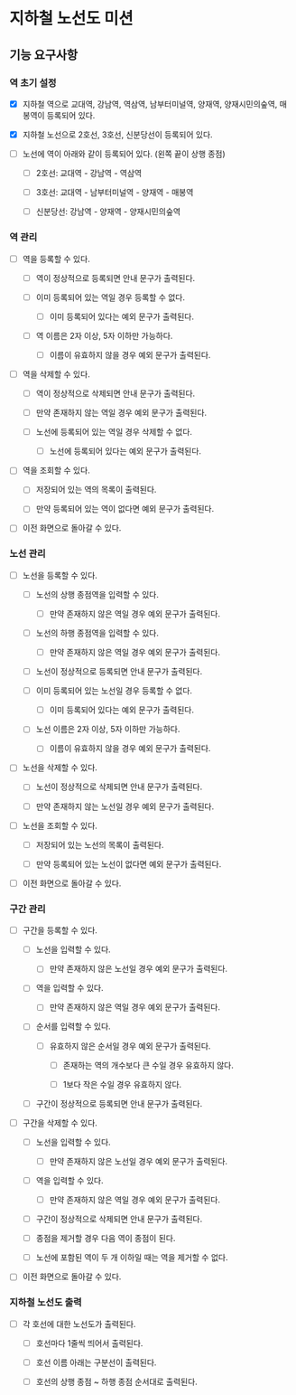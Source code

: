 # 지하철 노선도 미션

## 기능 요구사항

### 역 초기 설정

- [x] 지하철 역으로 교대역, 강남역, 역삼역, 남부터미널역, 양재역, 양재시민의숲역, 매봉역이 등록되어 있다.

- [x] 지하철 노선으로 2호선, 3호선, 신분당선이 등록되어 있다.

- [ ] 노선에 역이 아래와 같이 등록되어 있다. (왼쪽 끝이 상행 종점)

  - [ ] 2호선: 교대역 - 강남역 - 역삼역

  - [ ] 3호선: 교대역 - 남부터미널역 - 양재역 - 매봉역

  - [ ] 신분당선: 강남역 - 양재역 - 양재시민의숲역

### 역 관리

- [ ] 역을 등록할 수 있다.

  - [ ] 역이 정상적으로 등록되면 안내 문구가 출력된다.

  - [ ] 이미 등록되어 있는 역일 경우 등록할 수 없다.

    - [ ] 이미 등록되어 있다는 예외 문구가 출력된다.

  - [ ] 역 이름은 2자 이상, 5자 이하만 가능하다.

    - [ ] 이름이 유효하지 않을 경우 예외 문구가 출력된다.

- [ ] 역을 삭제할 수 있다.

  - [ ] 역이 정상적으로 삭제되면 안내 문구가 출력된다.

  - [ ] 만약 존재하지 않는 역일 경우 예외 문구가 출력된다.

  - [ ] 노선에 등록되어 있는 역일 경우 삭제할 수 없다.

    - [ ] 노선에 등록되어 있다는 예외 문구가 출력된다.

- [ ] 역을 조회할 수 있다.

  - [ ] 저장되어 있는 역의 목록이 출력된다.

  - [ ] 만약 등록되어 있는 역이 없다면 예외 문구가 출력된다.

- [ ] 이전 화면으로 돌아갈 수 있다.

### 노선 관리

- [ ] 노선을 등록할 수 있다.

  - [ ] 노선의 상행 종점역을 입력할 수 있다.

    - [ ] 만약 존재하지 않은 역일 경우 예외 문구가 출력된다.

  - [ ] 노선의 하행 종점역을 입력할 수 있다.

    - [ ] 만약 존재하지 않은 역일 경우 예외 문구가 출력된다.

  - [ ] 노선이 정상적으로 등록되면 안내 문구가 출력된다.

  - [ ] 이미 등록되어 있는 노선일 경우 등록할 수 없다.

    - [ ] 이미 등록되어 있다는 예외 문구가 출력된다.

  - [ ] 노선 이름은 2자 이상, 5자 이하만 가능하다.

    - [ ] 이름이 유효하지 않을 경우 예외 문구가 출력된다.

- [ ] 노선을 삭제할 수 있다.

  - [ ] 노선이 정상적으로 삭제되면 안내 문구가 출력된다.

  - [ ] 만약 존재하지 않는 노선일 경우 예외 문구가 출력된다.

- [ ] 노선을 조회할 수 있다.

  - [ ] 저장되어 있는 노선의 목록이 출력된다.

  - [ ] 만약 등록되어 있는 노선이 없다면 예외 문구가 출력된다.

- [ ] 이전 화면으로 돌아갈 수 있다.

### 구간 관리

- [ ] 구간을 등록할 수 있다.

  - [ ] 노선을 입력할 수 있다.

    - [ ] 만약 존재하지 않은 노선일 경우 예외 문구가 출력된다.

  - [ ] 역을 입력할 수 있다.

    - [ ] 만약 존재하지 않은 역일 경우 예외 문구가 출력된다.

  - [ ] 순서를 입력할 수 있다.

    - [ ] 유효하지 않은 순서일 경우 예외 문구가 출력된다.

      - [ ] 존재하는 역의 개수보다 큰 수일 경우 유효하지 않다.

      - [ ] 1보다 작은 수일 경우 유효하지 않다.

  - [ ] 구간이 정상적으로 등록되면 안내 문구가 출력된다.

- [ ] 구간을 삭제할 수 있다.

  - [ ] 노선을 입력할 수 있다.

    - [ ] 만약 존재하지 않은 노선일 경우 예외 문구가 출력된다.

  - [ ] 역을 입력할 수 있다.

    - [ ] 만약 존재하지 않은 역일 경우 예외 문구가 출력된다.

  - [ ] 구간이 정상적으로 삭제되면 안내 문구가 출력된다.

  - [ ] 종점을 제거할 경우 다음 역이 종점이 된다.

  - [ ] 노선에 포함된 역이 두 개 이하일 때는 역을 제거할 수 없다.

- [ ] 이전 화면으로 돌아갈 수 있다.

### 지하철 노선도 출력

- [ ] 각 호선에 대한 노선도가 출력된다.

  - [ ] 호선마다 1줄씩 띄어서 출력된다.

  - [ ] 호선 이름 아래는 구분선이 출력된다.

  - [ ] 호선의 상행 종점 ~ 하행 종점 순서대로 출력된다.
